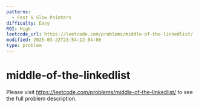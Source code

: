 ```yaml
---
patterns:
  - Fast & Slow Pointers
difficulty: Easy
ROI: High
leetcode_url: https://leetcode.com/problems/middle-of-the-linkedlist/
modified: 2025-03-22T23:54:12-04:00
type: problem
---
```


# middle-of-the-linkedlist

Please visit https://leetcode.com/problems/middle-of-the-linkedlist/ to see the full problem description.
